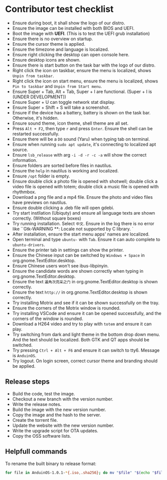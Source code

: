 # Contributor test checklist

* Ensure during boot, it shall show the logo of our distro.
* Ensure the image can be installed with both BIOS and UEFI.
* Boot the image with **UEFI**. (This is to test the UEFI grub installation)
* Ensure there is no overview on startup.
* Ensure the cursor theme is applied.
* Ensure the timezone and language is localized.
* Ensure right clicking the desktop can open console here.
* Ensure desktop icons are shown.
* Ensure there is start button on the task bar with the logo of our distro.
* Right click the icon on taskbar, ensure the menu is localized, shows `Unpin from taskbar`.
* Right click the icon on start menu, ensure the menu is localized, shows `Pin to taskbar` and `Unpin from Start menu`.
* Ensure Super + Tab, Alt + Tab, Super + I are functional. (Super + I is (UNDER DEVELOPMENT))
* Ensure Super + U can toggle network stat display.
* Ensure Super + Shift + S will take a screenshot.
* Ensure if the device has a battery, battery is shown on the task bar. Otherwise, it's hidden.
* Ensure sound theme, icon theme, shell theme are all set.
* Press `Alt + F2`, then type `r` and press `Enter`. Ensure the shell can be restarted successfully.
* Ensure there will be a `DO` sound (Yaru) when typing tab on terminal.
* Ensure when running `sudo apt update`, it's connecting to localized apt source.
* Ensure `lsb_release` with arg `-i -d -r -c -a` will show the correct information.
* Ensure folders are sorted before files in nautilus.
* Ensure the `help` in nautilus is working and localized.
* Ensure `/opt` folder is empty.
* Ensure double click a photo file is opened with shotwell; double click a video file is opened with totem; double click a music file is opened with rhythmbox.
* Download a png file and a mp4 file. Ensure the photo and video files have previews on nautilus.
* Ensure double clicking a .deb file will open gdebi.
* Try start instllation (Ubiquty) and ensure all language texts are shown correctly. (Without square boxes)
* Try running installation. Select `中文`. Ensure in the log there is no error like ``Gtk-WARNING **: Locale not supported by C library. `
* After installation, ensure the start menu apps' names are localized.
* Open terminal and type `ubuntu-` with `Tab`. Ensure it can auto complete to `ubuntu-drivers`.
* Ensure the printer tab in settings can show the printer.
* Ensure the Chinese input can be switched by `Windows + Space` in org.gnome.TextEditor.desktop.
* Ensure Chinese users won't see ibus-libpinyin.
* Ensure the candidate words are shown correctly when typing in org.gnome.TextEditor.desktop.
* Ensure the text `遍角次亮采之门` in org.gnome.TextEditor.desktop is shown correctly.
* Ensure the text `http://` in org.gnome.TextEditor.desktop is shown correctly.
* Try installing Motrix and see if it can be shown successfully on the tray.
* Ensure the corners of the Motrix window is rounded.
* Try installing VSCode and ensure it can be opened successfully, and the corners of the window is rounded.
* Download a H264 video and try to play with `totem` and ensure it can play.
* Try switching from dark and light theme in the bottom drop down menu. And the text should be localized. Both GTK and QT apps should be switched.
* Try pressing `Ctrl + Alt + F6` and ensure it can switch to tty6. Message is `AnduinOS`.
* Try logout. On login screen, correct cursor theme and branding should be applied.

## Release steps

* Build the code, test the image.
* Checkout a new branch with the version number.
* Write the release notes.
* Build the image with the new version number.
* Copy the image and the hash to the server.
* Create the torrent file.
* Update the website with the new version number.
* Write the upgrade script for OTA updates.
* Copy the OSS software lists.

## Helpfull commands

To rename the built binary to release format:

```bash
for file in AnduinOS-1.0.1-*{.iso,.sha256}; do mv "$file" "$(echo "$file" | sed -E 's/-[0-9]{10}//')"; done
```

